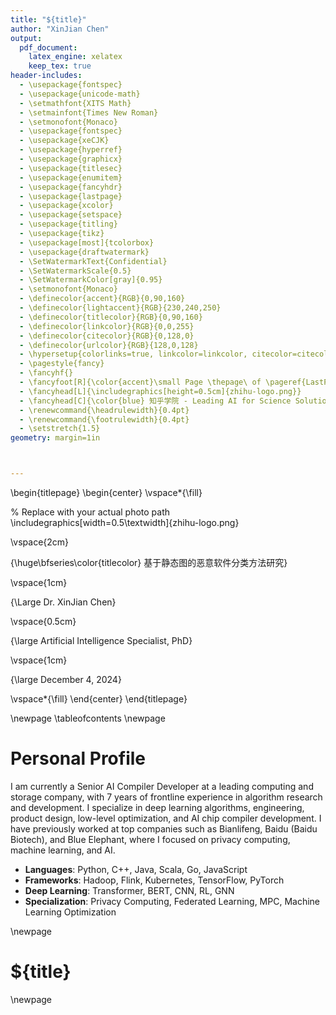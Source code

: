 ```yaml
---
title: "${title}"
author: "XinJian Chen"
output: 
  pdf_document:
    latex_engine: xelatex
    keep_tex: true
header-includes:
  - \usepackage{fontspec}
  - \usepackage{unicode-math}
  - \setmathfont{XITS Math}
  - \setmainfont{Times New Roman}
  - \setmonofont{Monaco}
  - \usepackage{fontspec}
  - \usepackage{xeCJK}
  - \usepackage{hyperref}
  - \usepackage{graphicx}
  - \usepackage{titlesec}
  - \usepackage{enumitem}
  - \usepackage{fancyhdr}
  - \usepackage{lastpage}
  - \usepackage{xcolor}
  - \usepackage{setspace}
  - \usepackage{titling}
  - \usepackage{tikz}
  - \usepackage[most]{tcolorbox}
  - \usepackage{draftwatermark}
  - \SetWatermarkText{Confidential}
  - \SetWatermarkScale{0.5}
  - \SetWatermarkColor[gray]{0.95}
  - \setmonofont{Monaco}
  - \definecolor{accent}{RGB}{0,90,160}
  - \definecolor{lightaccent}{RGB}{230,240,250}
  - \definecolor{titlecolor}{RGB}{0,90,160}
  - \definecolor{linkcolor}{RGB}{0,0,255}
  - \definecolor{citecolor}{RGB}{0,128,0}
  - \definecolor{urlcolor}{RGB}{128,0,128}
  - \hypersetup{colorlinks=true, linkcolor=linkcolor, citecolor=citecolor, urlcolor=urlcolor}
  - \pagestyle{fancy}
  - \fancyhf{}
  - \fancyfoot[R]{\color{accent}\small Page \thepage\ of \pageref{LastPage}}
  - \fancyhead[L]{\includegraphics[height=0.5cm]{zhihu-logo.png}}
  - \fancyhead[C]{\color{blue} 知乎学院 - Leading AI for Science Solutions}
  - \renewcommand{\headrulewidth}{0.4pt}
  - \renewcommand{\footrulewidth}{0.4pt}
  - \setstretch{1.5}
geometry: margin=1in



---
```



\begin{titlepage}
\begin{center}
\vspace*{\fill}

% Replace with your actual photo path
\includegraphics[width=0.5\textwidth]{zhihu-logo.png} 

\vspace{2cm}

{\huge\bfseries\color{titlecolor} 基于静态图的恶意软件分类方法研究}

\vspace{1cm}

{\Large Dr. XinJian Chen}

\vspace{0.5cm}

{\large Artificial Intelligence Specialist, PhD}

\vspace{1cm}

{\large December 4, 2024}

\vspace*{\fill}
\end{center}
\end{titlepage}

\newpage
\tableofcontents
\newpage

# Personal Profile

I am currently a Senior AI Compiler Developer at a leading computing and storage company, with 7 years of frontline experience in algorithm research and development. I specialize in deep learning algorithms, engineering, product design, low-level optimization, and AI chip compiler development. I have previously worked at top companies such as Bianlifeng, Baidu (Baidu Biotech), and Blue Elephant, where I focused on privacy computing, machine learning, and AI.

- **Languages**: Python, C++, Java, Scala, Go, JavaScript
- **Frameworks**: Hadoop, Flink, Kubernetes, TensorFlow, PyTorch
- **Deep Learning**: Transformer, BERT, CNN, RL, GNN
- **Specialization**: Privacy Computing, Federated Learning, MPC, Machine Learning Optimization

 
\newpage

# ${title}

\newpage
